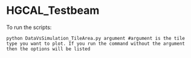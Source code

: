 # HGCAL_Testbeam

To run the scripts:

```
python DataVsSimulation_TileArea.py argument #argument is the tile type you want to plot. If you run the command without the argument then the options will be listed
```
